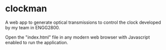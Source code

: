 clockman
========

A web app to generate optical transmissions to control the clock developed by
my team in ENGG2800.

Open the "index.html" file in any modern web browser with Javascript enabled to
run the application.
